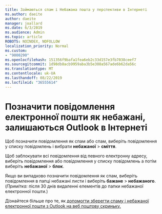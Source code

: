 ```yaml
---
title: Займаються спам і Небажана пошта у перспективи в Інтернеті
ms.author: daeite
author: daeite
manager: joallard
ms.date: 6/3/2019
ms.audience: Admin
ms.topic: article
ROBOTS: NOINDEX, NOFOLLOW
localization_priority: Normal
ms.custom:
- "9000290"
ms.openlocfilehash: 151356f9bafa1fea6eb2c33d157e3fb7038ceef7
ms.sourcegitcommit: 1d98db8acb9959aba3b5e308a567ade6b62da56c
ms.translationtype: MT
ms.contentlocale: uk-UA
ms.lasthandoff: 08/22/2019
ms.locfileid: "36555614"
---
```

# <a name="mark-email-messages-as-junk-in-outlook-on-the-web"></a>Позначити повідомлення електронної пошти як небажані, залишаються Outlook в Інтернеті

Щоб позначити повідомлення як спам або спам, виберіть повідомлення у списку повідомлень і вибрати **небажаної** > **сміття**.

Щоб заблокувати всі повідомлення від певного електронну адресу, виберіть повідомлення або повідомлення у списку повідомлень а потім виберіть **небажаної** > **блок**.

Якщо ви випадково позначити повідомлення як спам, виберіть повідомлення в папці небажані листи і виберіть **бажане** > **небажаного**. (*Примітка:* після 30 днів видаленні елементів до папки небажаної електронної пошти.)

Дізнайтеся більше про те, як [допомогти зберегти спаму і небажаної електронної пошти з Outlook на веб поштову скриньку.](https://support.office.com/article/db786e79-54e2-40cc-904f-d89d57b7f41d)